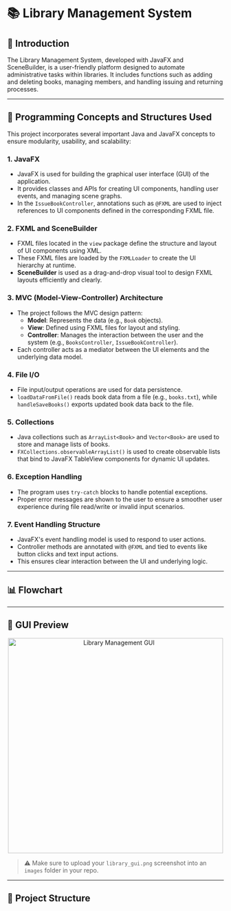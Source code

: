 # 📚 Library Management System

## 🧾 Introduction

The Library Management System, developed with JavaFX and SceneBuilder, is a user-friendly platform designed to automate administrative tasks within libraries. It includes functions such as adding and deleting books, managing members, and handling issuing and returning processes.

---
## 🧠 Programming Concepts and Structures Used

This project incorporates several important Java and JavaFX concepts to ensure modularity, usability, and scalability:

### 1. JavaFX
- JavaFX is used for building the graphical user interface (GUI) of the application.
- It provides classes and APIs for creating UI components, handling user events, and managing scene graphs.
- In the `IssueBookController`, annotations such as `@FXML` are used to inject references to UI components defined in the corresponding FXML file.

### 2. FXML and SceneBuilder
- FXML files located in the `view` package define the structure and layout of UI components using XML.
- These FXML files are loaded by the `FXMLLoader` to create the UI hierarchy at runtime.
- **SceneBuilder** is used as a drag-and-drop visual tool to design FXML layouts efficiently and clearly.

### 3. MVC (Model-View-Controller) Architecture
- The project follows the MVC design pattern:
  - **Model**: Represents the data (e.g., `Book` objects).
  - **View**: Defined using FXML files for layout and styling.
  - **Controller**: Manages the interaction between the user and the system (e.g., `BooksController`, `IssueBookController`).
- Each controller acts as a mediator between the UI elements and the underlying data model.

### 4. File I/O
- File input/output operations are used for data persistence.
- `loadDataFromFile()` reads book data from a file (e.g., `books.txt`), while `handleSaveBooks()` exports updated book data back to the file.

### 5. Collections
- Java collections such as `ArrayList<Book>` and `Vector<Book>` are used to store and manage lists of books.
- `FXCollections.observableArrayList()` is used to create observable lists that bind to JavaFX TableView components for dynamic UI updates.

### 6. Exception Handling
- The program uses `try-catch` blocks to handle potential exceptions.
- Proper error messages are shown to the user to ensure a smoother user experience during file read/write or invalid input scenarios.

### 7. Event Handling Structure
- JavaFX's event handling model is used to respond to user actions.
- Controller methods are annotated with `@FXML` and tied to events like button clicks and text input actions.
- This ensures clear interaction between the UI and underlying logic.

---
## 📊 Flowchart


---

## 📸 GUI Preview

<p align="center">
  <img src="images/library_gui.png" alt="Library Management GUI" width="500"/>
</p>

> ⚠️ Make sure to upload your `library_gui.png` screenshot into an `images` folder in your repo.

---

## 📂 Project Structure


